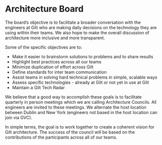 Architecture Board
==================

The board’s objective is to facilitate a broader conversation with the engineers at Gilt who are making daily decisions on the technology they are using within their teams. We also hope to make the overall discussion of architecture more inclusive and more transparent.

Some of the specific objectives are to: 

  - Make it easier to brainstorm solutions to problems and to share results
  - Highlight best practices across all our teams 
  - Minimize duplication of effort across Gilt
  - Define standards for inter team communication
  - Assist teams in solving hard technical problems in simple, scalable ways
  - Assess specific technologies - already at Gilt or not yet in use at Gilt
  - Maintain a Gilt Tech Radar

We believe that a good way to accomplish these goals is to facilitate quarterly in person meetings which we are calling Architecture Councils. All engineers are invited to these meetings. We alternate the host location between Dublin and New York (engineers not based in the host location can join via GVC).

In simple terms, the goal is to work together to create a coherent vision for Gilt architecture. The success of the council will be based on the contributions of the participants across all of our teams.
